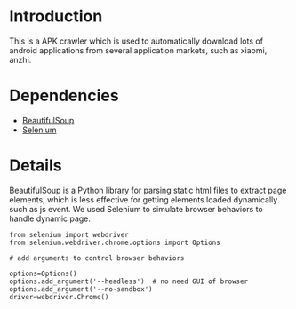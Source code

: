 # Introduction
  This is a APK crawler which is used to automatically download lots of android applications from several application markets, such as xiaomi, anzhi.
# Dependencies
* [BeautifulSoup](https://www.crummy.com/software/BeautifulSoup/bs4/doc/) 
* [Selenium](https://pypi.org/project/selenium/)
# Details
  BeautifulSoup is a Python library for parsing static html files to extract page elements, which is less effective for getting elements loaded dynamically such as js event. We used Selenium to simulate browser behaviors to handle dynamic page.
  ```
  from selenium import webdriver
  from selenium.webdriver.chrome.options import Options
  
  # add arguments to control browser behaviors
  
  options=Options()
  options.add_argument('--headless')  # no need GUI of browser
  options.add_argument('--no-sandbox')
  driver=webdriver.Chrome()
